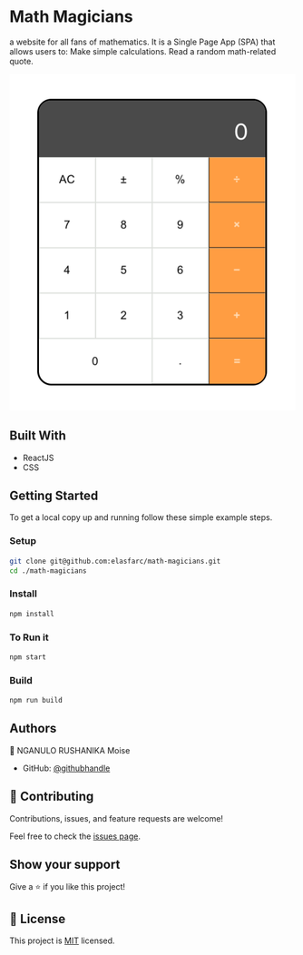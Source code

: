 
# Math Magicians
a website for all fans of mathematics. It is a Single Page App (SPA) that allows users to: Make simple calculations. Read a random math-related quote.

![calcul](./ss.png)



## Built With

- ReactJS
- CSS


## Getting Started

To get a local copy up and running follow these simple example steps.

### Setup

```bash
git clone git@github.com:elasfarc/math-magicians.git
cd ./math-magicians
```

### Install

```bash
npm install
```

### To Run it

```bash
npm start
```

### Build

```bash
npm run build
```


## Authors

👤 NGANULO RUSHANIKA Moise

- GitHub: [@githubhandle](https://github.com/elasfarc)

## 🤝 Contributing

Contributions, issues, and feature requests are welcome!

Feel free to check the [issues page](../../issues/).

## Show your support

Give a ⭐️ if you like this project!

## 📝 License

This project is [MIT](./MIT.md) licensed.
